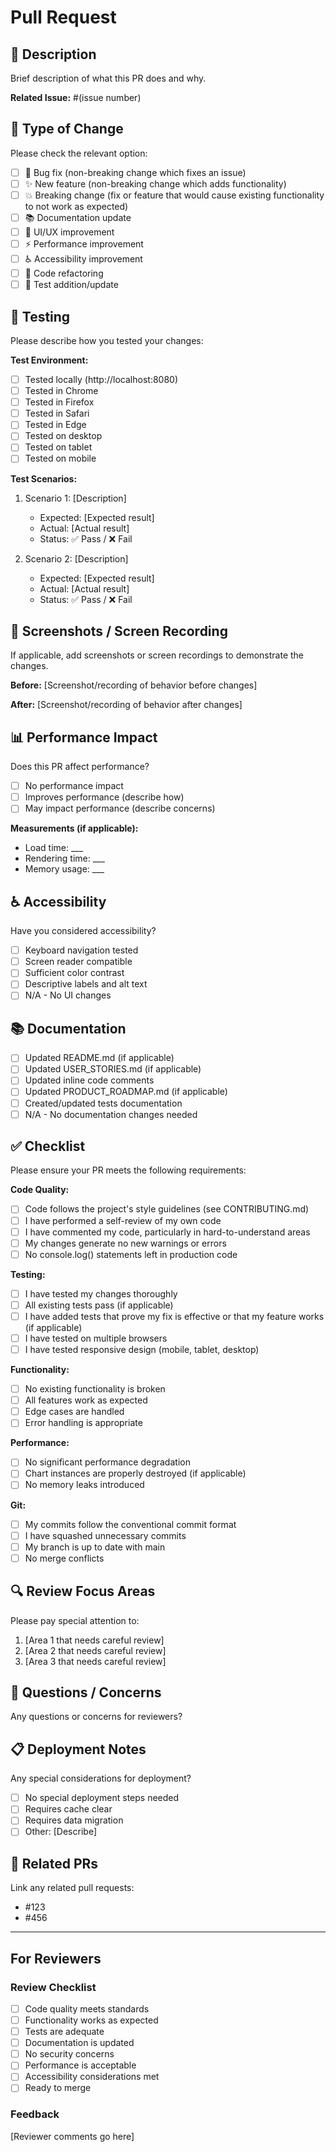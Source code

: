 # Pull Request

## 📝 Description

Brief description of what this PR does and why.

**Related Issue:** #(issue number)

## 🎯 Type of Change

Please check the relevant option:

- [ ] 🐛 Bug fix (non-breaking change which fixes an issue)
- [ ] ✨ New feature (non-breaking change which adds functionality)
- [ ] 💥 Breaking change (fix or feature that would cause existing functionality to not work as expected)
- [ ] 📚 Documentation update
- [ ] 🎨 UI/UX improvement
- [ ] ⚡ Performance improvement
- [ ] ♿ Accessibility improvement
- [ ] 🧹 Code refactoring
- [ ] 🧪 Test addition/update

## 🧪 Testing

Please describe how you tested your changes:

**Test Environment:**
- [ ] Tested locally (http://localhost:8080)
- [ ] Tested in Chrome
- [ ] Tested in Firefox
- [ ] Tested in Safari
- [ ] Tested in Edge
- [ ] Tested on desktop
- [ ] Tested on tablet
- [ ] Tested on mobile

**Test Scenarios:**
1. Scenario 1: [Description]
   - Expected: [Expected result]
   - Actual: [Actual result]
   - Status: ✅ Pass / ❌ Fail

2. Scenario 2: [Description]
   - Expected: [Expected result]
   - Actual: [Actual result]
   - Status: ✅ Pass / ❌ Fail

## 📸 Screenshots / Screen Recording

If applicable, add screenshots or screen recordings to demonstrate the changes.

**Before:**
[Screenshot/recording of behavior before changes]

**After:**
[Screenshot/recording of behavior after changes]

## 📊 Performance Impact

Does this PR affect performance?
- [ ] No performance impact
- [ ] Improves performance (describe how)
- [ ] May impact performance (describe concerns)

**Measurements (if applicable):**
- Load time: ___
- Rendering time: ___
- Memory usage: ___

## ♿ Accessibility

Have you considered accessibility?
- [ ] Keyboard navigation tested
- [ ] Screen reader compatible
- [ ] Sufficient color contrast
- [ ] Descriptive labels and alt text
- [ ] N/A - No UI changes

## 📚 Documentation

- [ ] Updated README.md (if applicable)
- [ ] Updated USER_STORIES.md (if applicable)
- [ ] Updated inline code comments
- [ ] Updated PRODUCT_ROADMAP.md (if applicable)
- [ ] Created/updated tests documentation
- [ ] N/A - No documentation changes needed

## ✅ Checklist

Please ensure your PR meets the following requirements:

**Code Quality:**
- [ ] Code follows the project's style guidelines (see CONTRIBUTING.md)
- [ ] I have performed a self-review of my own code
- [ ] I have commented my code, particularly in hard-to-understand areas
- [ ] My changes generate no new warnings or errors
- [ ] No console.log() statements left in production code

**Testing:**
- [ ] I have tested my changes thoroughly
- [ ] All existing tests pass (if applicable)
- [ ] I have added tests that prove my fix is effective or that my feature works (if applicable)
- [ ] I have tested on multiple browsers
- [ ] I have tested responsive design (mobile, tablet, desktop)

**Functionality:**
- [ ] No existing functionality is broken
- [ ] All features work as expected
- [ ] Edge cases are handled
- [ ] Error handling is appropriate

**Performance:**
- [ ] No significant performance degradation
- [ ] Chart instances are properly destroyed (if applicable)
- [ ] No memory leaks introduced

**Git:**
- [ ] My commits follow the conventional commit format
- [ ] I have squashed unnecessary commits
- [ ] My branch is up to date with main
- [ ] No merge conflicts

## 🔍 Review Focus Areas

Please pay special attention to:
1. [Area 1 that needs careful review]
2. [Area 2 that needs careful review]
3. [Area 3 that needs careful review]

## 🤔 Questions / Concerns

Any questions or concerns for reviewers?

## 📋 Deployment Notes

Any special considerations for deployment?
- [ ] No special deployment steps needed
- [ ] Requires cache clear
- [ ] Requires data migration
- [ ] Other: [Describe]

## 🔗 Related PRs

Link any related pull requests:
- #123
- #456

---

## For Reviewers

### Review Checklist
- [ ] Code quality meets standards
- [ ] Functionality works as expected
- [ ] Tests are adequate
- [ ] Documentation is updated
- [ ] No security concerns
- [ ] Performance is acceptable
- [ ] Accessibility considerations met
- [ ] Ready to merge

### Feedback
[Reviewer comments go here]

